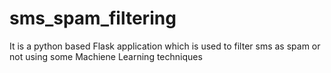 # sms_spam_filtering
It is a python based Flask application which is used to filter sms as spam or not using some Machiene Learning techniques
